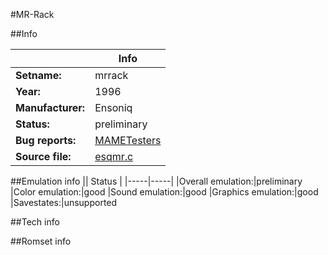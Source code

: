 #MR-Rack

##Info

||Info|
|-----|-----|
|**Setname:**|mrrack
|**Year:**|1996
|**Manufacturer:**|Ensoniq
|**Status:**|preliminary
|**Bug reports:**|[MAMETesters](http://mametesters.org/view_all_set.php?type=1&temporary=y&search=esqmr.c)
|**Source file:**|[esqmr.c](https://github.com/mamedev/mame/blob/master/src/mess/drivers/esqmr.c)

##Emulation info
|| Status |
|-----|-----|
|Overall emulation:|preliminary
|Color emulation:|good
|Sound emulation:|good
|Graphics emulation:|good
|Savestates:|unsupported

##Tech info

##Romset info

<!--- START OF EDITED COMMENT DO NOT TOUCH TEXT ABOVE-->
